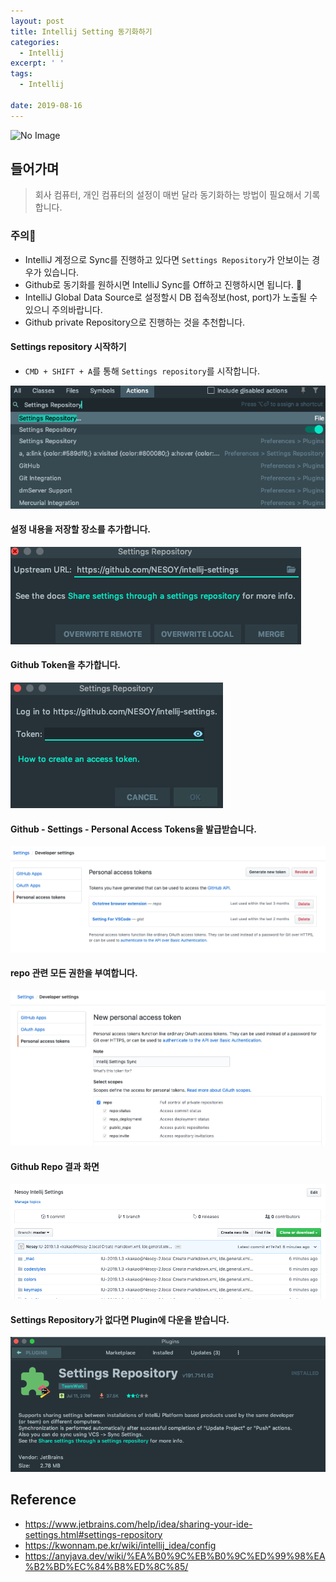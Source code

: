 ```yaml
---
layout: post
title: Intellij Setting 동기화하기
categories:
  - Intellij
excerpt: ' '
tags:
  - Intellij

date: 2019-08-16
---
```


![No Image](/assets/logo/Intellij.png)

## 들어가며
> 회사 컴퓨터, 개인 컴퓨터의 설정이 매번 달라 동기화하는 방법이 필요해서 기록합니다.

### 주의👹
- IntelliJ 계정으로 Sync를 진행하고 있다면 `Settings Repository`가 안보이는 경우가 있습니다.
- Github로 동기화를 원하시면 IntelliJ Sync를 Off하고 진행하시면 됩니다. 🙌
- IntelliJ Global Data Source로 설정할시 DB 접속정보(host, port)가 노출될 수 있으니 주의바랍니다.
- Github private Repository으로 진행하는 것을 추천합니다.

#### Settings repository 시작하기
- `CMD + SHIFT + A`를 통해 `Settings repository`를 시작합니다.

![](/assets/posts/img/2019-08-16-20-41-09.png)


#### 설정 내용을 저장할 장소를 추가합니다.

![](/assets/posts/img/2019-08-16-20-42-49.png)

#### Github Token을 추가합니다.

![](/assets/posts/img/2019-08-16-20-43-41.png)


#### Github - Settings - Personal Access Tokens을 발급받습니다.

![](/assets/posts/img/2019-08-16-20-44-30.png)


#### repo 관련 모든 권한을 부여합니다.

![](/assets/posts/img/2019-08-16-20-44-53.png)


#### Github Repo 결과 화면
![](/assets/posts/img/2019-08-16-20-50-47.png)


#### Settings Repository가 없다면 Plugin에 다운을 받습니다.

![](/assets/posts/img/2019-08-16-20-51-44.png)

## Reference
- <https://www.jetbrains.com/help/idea/sharing-your-ide-settings.html#settings-repository>
- <https://kwonnam.pe.kr/wiki/intellij_idea/config>
- <https://anyjava.dev/wiki/%EA%B0%9C%EB%B0%9C%ED%99%98%EA%B2%BD%EC%84%B8%ED%8C%85/>